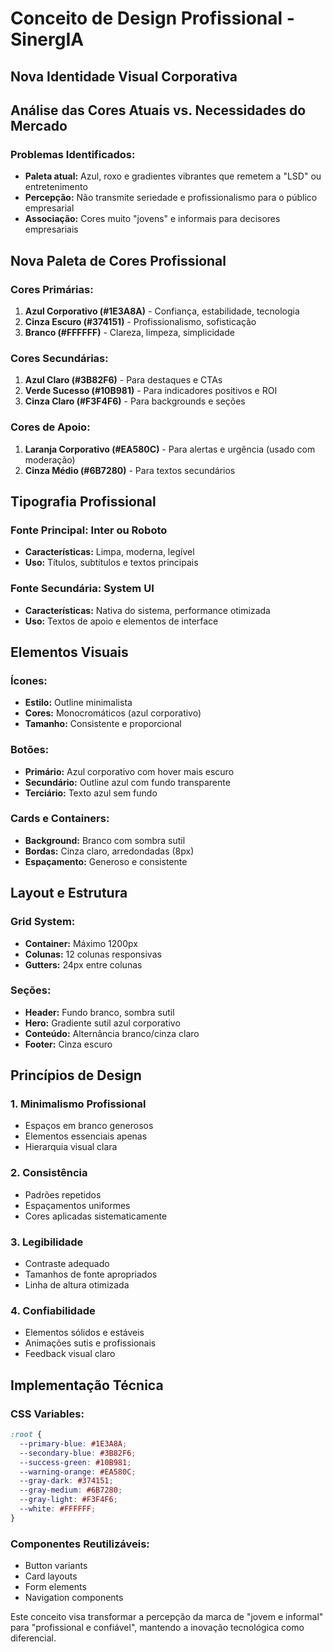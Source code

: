 # Conceito de Design Profissional - SinergIA
## Nova Identidade Visual Corporativa

## Análise das Cores Atuais vs. Necessidades do Mercado

### Problemas Identificados:
- **Paleta atual:** Azul, roxo e gradientes vibrantes que remetem a "LSD" ou entretenimento
- **Percepção:** Não transmite seriedade e profissionalismo para o público empresarial
- **Associação:** Cores muito "jovens" e informais para decisores empresariais

## Nova Paleta de Cores Profissional

### Cores Primárias:
1. **Azul Corporativo (#1E3A8A)** - Confiança, estabilidade, tecnologia
2. **Cinza Escuro (#374151)** - Profissionalismo, sofisticação
3. **Branco (#FFFFFF)** - Clareza, limpeza, simplicidade

### Cores Secundárias:
1. **Azul Claro (#3B82F6)** - Para destaques e CTAs
2. **Verde Sucesso (#10B981)** - Para indicadores positivos e ROI
3. **Cinza Claro (#F3F4F6)** - Para backgrounds e seções

### Cores de Apoio:
1. **Laranja Corporativo (#EA580C)** - Para alertas e urgência (usado com moderação)
2. **Cinza Médio (#6B7280)** - Para textos secundários

## Tipografia Profissional

### Fonte Principal: Inter ou Roboto
- **Características:** Limpa, moderna, legível
- **Uso:** Títulos, subtítulos e textos principais

### Fonte Secundária: System UI
- **Características:** Nativa do sistema, performance otimizada
- **Uso:** Textos de apoio e elementos de interface

## Elementos Visuais

### Ícones:
- **Estilo:** Outline minimalista
- **Cores:** Monocromáticos (azul corporativo)
- **Tamanho:** Consistente e proporcional

### Botões:
- **Primário:** Azul corporativo com hover mais escuro
- **Secundário:** Outline azul com fundo transparente
- **Terciário:** Texto azul sem fundo

### Cards e Containers:
- **Background:** Branco com sombra sutil
- **Bordas:** Cinza claro, arredondadas (8px)
- **Espaçamento:** Generoso e consistente

## Layout e Estrutura

### Grid System:
- **Container:** Máximo 1200px
- **Colunas:** 12 colunas responsivas
- **Gutters:** 24px entre colunas

### Seções:
- **Header:** Fundo branco, sombra sutil
- **Hero:** Gradiente sutil azul corporativo
- **Conteúdo:** Alternância branco/cinza claro
- **Footer:** Cinza escuro

## Princípios de Design

### 1. Minimalismo Profissional
- Espaços em branco generosos
- Elementos essenciais apenas
- Hierarquia visual clara

### 2. Consistência
- Padrões repetidos
- Espaçamentos uniformes
- Cores aplicadas sistematicamente

### 3. Legibilidade
- Contraste adequado
- Tamanhos de fonte apropriados
- Linha de altura otimizada

### 4. Confiabilidade
- Elementos sólidos e estáveis
- Animações sutis e profissionais
- Feedback visual claro

## Implementação Técnica

### CSS Variables:
```css
:root {
  --primary-blue: #1E3A8A;
  --secondary-blue: #3B82F6;
  --success-green: #10B981;
  --warning-orange: #EA580C;
  --gray-dark: #374151;
  --gray-medium: #6B7280;
  --gray-light: #F3F4F6;
  --white: #FFFFFF;
}
```

### Componentes Reutilizáveis:
- Button variants
- Card layouts
- Form elements
- Navigation components

Este conceito visa transformar a percepção da marca de "jovem e informal" para "profissional e confiável", mantendo a inovação tecnológica como diferencial.

